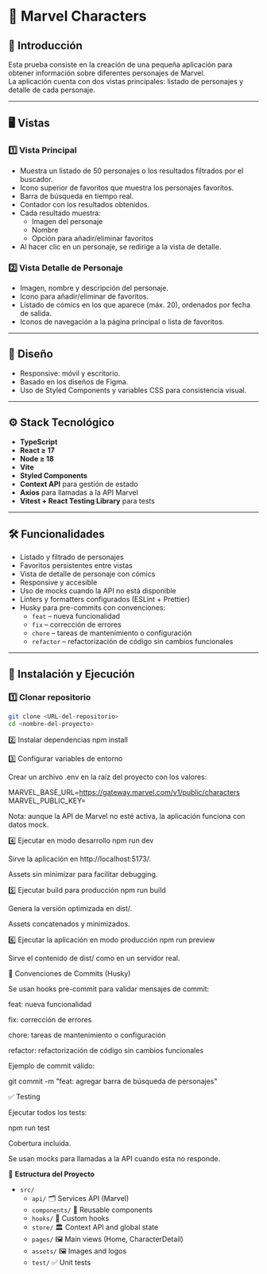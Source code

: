 # 🦸 Marvel Characters

## 📌 Introducción

Esta prueba consiste en la creación de una pequeña aplicación para obtener información sobre diferentes personajes de Marvel.  
La aplicación cuenta con dos vistas principales: listado de personajes y detalle de cada personaje.

---

## 🖥️ Vistas

### 1️⃣ Vista Principal

- Muestra un listado de 50 personajes o los resultados filtrados por el buscador.
- Icono superior de favoritos que muestra los personajes favoritos.
- Barra de búsqueda en tiempo real.
- Contador con los resultados obtenidos.
- Cada resultado muestra:
  - Imagen del personaje
  - Nombre
  - Opción para añadir/eliminar favoritos
- Al hacer clic en un personaje, se redirige a la vista de detalle.

### 2️⃣ Vista Detalle de Personaje

- Imagen, nombre y descripción del personaje.
- Icono para añadir/eliminar de favoritos.
- Listado de cómics en los que aparece (máx. 20), ordenados por fecha de salida.
- Iconos de navegación a la página principal o lista de favoritos.

---

## 🎨 Diseño

- Responsive: móvil y escritorio.
- Basado en los diseños de Figma.
- Uso de Styled Components y variables CSS para consistencia visual.

---

## ⚙️ Stack Tecnológico

- **TypeScript**
- **React ≥ 17**
- **Node ≥ 18**
- **Vite**
- **Styled Components**
- **Context API** para gestión de estado
- **Axios** para llamadas a la API Marvel
- **Vitest + React Testing Library** para tests

---

## 🛠️ Funcionalidades

- Listado y filtrado de personajes
- Favoritos persistentes entre vistas
- Vista de detalle de personaje con cómics
- Responsive y accesible
- Uso de mocks cuando la API no está disponible
- Linters y formatters configurados (ESLint + Prettier)
- Husky para pre-commits con convenciones:
  - `feat` – nueva funcionalidad
  - `fix` – corrección de errores
  - `chore` – tareas de mantenimiento o configuración
  - `refactor` – refactorización de código sin cambios funcionales

---

## 🚀 Instalación y Ejecución

### 1️⃣ Clonar repositorio

```bash
git clone <URL-del-repositorio>
cd <nombre-del-proyecto>
```

2️⃣ Instalar dependencias
npm install

3️⃣ Configurar variables de entorno

Crear un archivo .env en la raíz del proyecto con los valores:

MARVEL_BASE_URL=https://gateway.marvel.com/v1/public/characters
MARVEL_PUBLIC_KEY=<tu-public-key>

Nota: aunque la API de Marvel no esté activa, la aplicación funciona con datos mock.

4️⃣ Ejecutar en modo desarrollo
npm run dev

Sirve la aplicación en http://localhost:5173/.

Assets sin minimizar para facilitar debugging.

5️⃣ Ejecutar build para producción
npm run build

Genera la versión optimizada en dist/.

Assets concatenados y minimizados.

6️⃣ Ejecutar la aplicación en modo producción
npm run preview

Sirve el contenido de dist/ como en un servidor real.

🧹 Convenciones de Commits (Husky)

Se usan hooks pre-commit para validar mensajes de commit:

feat: nueva funcionalidad

fix: corrección de errores

chore: tareas de mantenimiento o configuración

refactor: refactorización de código sin cambios funcionales

Ejemplo de commit válido:

git commit -m "feat: agregar barra de búsqueda de personajes"

✅ Testing

Ejecutar todos los tests:

npm run test

Cobertura incluida.

Se usan mocks para llamadas a la API cuando esta no responde.

📂 **Estructura del Proyecto**

- `src/`
  - `api/` 🗂️ Services API (Marvel)
  - `components/` 🧩 Reusable components
  - `hooks/` 🔗 Custom hooks
  - `store/` 🏛️ Context API and global state
  - `pages/` 🖼️ Main views (Home, CharacterDetail)
  - `assets/` 🖼️ Images and logos
  - `test/` ✅ Unit tests

